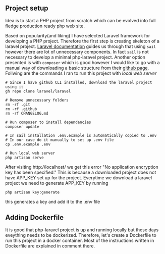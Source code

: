 ## Project setup

Idea is to start a PHP project from scratch which can be evolved into full fledge production ready php web site.

Based on popularity(and liking) I have selected Laravel framework for developing a PHP project. Therefore the first step is creating skeleton of a laravel project. 
[Laravel documentation](https://laravel.com/docs/4.2/installation) guides us through that using `sail` however there are lot of unnecessary components. In fact `sail` is not necessary to develop a minimal php-laravel project. Another option presented is with `composer` which is good however I would like to go with a manual way of downloading a basic structure from their [github page](https://github.com/laravel/laravel). Follwing are the commands I ran to run this project with *local web server*
```
# Since I have github CLI installed, download the laravel project using it
gh repo clone laravel/laravel

# Remove unnecessary folders
rm -rf .git
rm -rf .github
rm -rf CHANGELOG.md

# Run composer to install dependancies
composer update

# In sail installation .env.example is automatically copied to .env
# In our case do it manually to set up .env file
cp .env.example .env

# Run local web server 
php artisan serve
```

After visiting http://localhost/ we get this error "No application encryption key has been specified." This is because a downloaded project does not have APP_KEY set up for the project. Everytime we download a laravel project we need to generate APP_KEY by running 
```
php artisan key:generate
```
this generates a key and add it to the .env file

## Adding Dockerfile

It is good that php-laravel project is up and running locally but these days eveything needs to be dockerized. Therefore, let's create a Dockerfile to run this project in a docker container.
Most of the instructions written in Dockerfile are explained in comment there.



